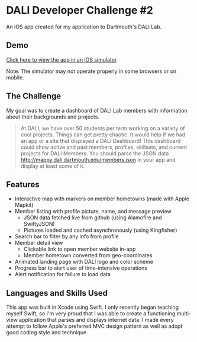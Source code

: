 # DALI Developer Challenge #2
An iOS app created for my application to Dartmouth's DALI Lab.

## Demo
[Click here to view the app in an iOS simulator](https://appetize.io/app/00hajukzz7mp0rn80hrzxm140c?device=iphonex&scale=60&orientation=portrait&osVersion=12.1&deviceColor=black)

Note: The simulator may not operate properly in some browsers or on mobile.

## The Challenge
My goal was to create a dashboard of DALI Lab members with information about their backgrounds and projects.

>At DALI, we have over 50 students per term working on a variety of cool projects. Things can get pretty chaotic. It would help if we had an app or a site that displayed a DALI Dashboard! This dashboard could show active and past members, profiles, skillsets, and current projects for DALI Members. You should parse the JSON data http://mappy.dali.dartmouth.edu/members.json in your app and display at least some of it.

## Features
* Interactive map with markers on member hometowns (made with Apple Mapkit)
* Member listing with profile picture, name, and message preview
  * JSON data fetched live from github (using Alamofire and SwiftyJSON)
  * Pictures loaded and cached asynchronously (using Kingfisher)
* Search bar to filter by any info from profile
* Member detail view
  * Clickable link to open member website in-app
  * Member hometown converted from geo-coordinates
* Animated landing page with DALI logo and color scheme
* Progress bar to alert user of time-intensive operations
* Alert notification for failure to load data

## Languages and Skills Used
This app was built in Xcode using Swift. I only recently began teaching myself Swift, so I'm very proud that I was able to create a functioning multi-view application that parses and displays internet data. I made every attempt to follow Apple's preferred MVC design pattern as well as adopt good coding style and technique.
